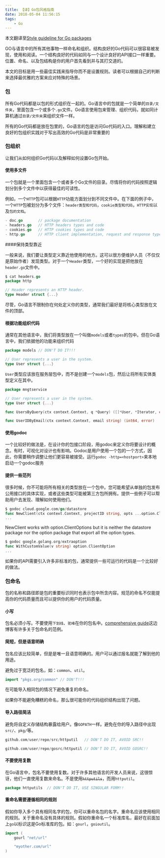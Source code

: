 ```yaml
---
title: 【译】Go包风格指南
date: 2018-05-04 11:56:15
tags:
	- Go
---
```


本文翻译至[Style guideline for Go packages](https://rakyll.org/style-packages/)

GO与语言中的所有其他事物一样命名和组织。结构良好的Go代码可以很容易被发现，使用和阅读。一个结构良好的代码如同与一个设计良好的API接口一样重要。位置、命名、以及包结构是你的用户首先看到并与其打交道的。

本文的目标是用一些最佳实践来指导你而不是设置规则。读者可以根据自己的判断来选择最优雅的方案来应对特殊的场景。

### 包

所有Go代码都是以包的形式组织在一起的。Go语言中的包就是一个简单的`目录/文件夹`，里面包含一个或多个`.go`文件。Go语言使用包来管理、组织代码，就如同计算机通过`目录/文件夹`来组织文件一样。

所有的Go代码都是放在包里的，Go语言的包是访问Go代码的入口。理解和建立良好的包组织实践对于写出高效的Go代码是非常重要的

### 包组织

让我们从如何组织Go代码以及解释如何设置Go包开始。

#### 使用多文件

一个包就是一个里面包含一个或者多个Go文件的目录。尽情将你的代码按照逻辑划分到多个文件中以获得最佳的可读性。

例如，一个`HTTP`包可以根据`HTTP`功能方面划分到不同文件中。在下面的例子中，一个`HTTP`包被划分为多个文件：`header类型和代码`，`cookie类型和代码`，`HTTP实现`以及`包的文档`。

```go
- doc.go       // package documentation
- headers.go   // HTTP headers types and code
- cookies.go   // HTTP cookies types and code
- http.go      // HTTP client implementation, request and response types, etc.
```

####保持类型靠近

一般来说，我们要让类型定义靠近他使用的地方。这可以很方便维护人员（不仅仅是原始作者）发现类型。对于一个`Header`类型，一个好的实现是把他放在`header.go`文件中。

```go
$ cat headers.go
package http

// Header represents an HTTP header.
type Header struct {...}
```

尽管，Go语言不限制你在何处定义你的类型，通常我们最好是将核心类型放在文件的顶部。

#### 根据功能组织代码

通常在其他语言中，我们将类型放在一个叫做`models`或者`types`的包中。但在Go语言中，我们依据他的功能来组织代码

```go
package models // DON'T DO IT!!!

// User represents a user in the system.
type User struct {...}
```

`User`类型应该放在服务层包中，而不是创建一个`models`包，然后让将所有实体类型定义在其中。

```go
package mngtservice

// User represents a user in the system.
type User struct {...}

func UsersByQuery(ctx context.Context, q *Query) ([]*User, *Iterator, error)

func UserIDByEmail(ctx context.Context, email string) (int64, error)
```

#### 使用godoc

一个比较好的做法是，在设计你的包接口阶段，用godoc来定义你将要设计的概念。有时，可视化对设计也有影响。Godoc是用户使用一个包的一个方式，因此，你需要稍作调整让他们更容易被接受。运行`godoc -http=<hostport>`来本地启动一个godoc服务

#### 提供一些范列

很多时候，你不可能将所有相关的类型放在一个包中。您可能希望从单独的包发布公用接口的具体实现，或者这些类型可能被第三方包所拥有。提供一些例子可以帮助用户去发现、理解如何使用他们。

```go
$ godoc cloud.google.com/go/datastore
func NewClient(ctx context.Context, projectID string, opts ...option.ClientOption) (*Client, error)
...
```

NewClient works with option.ClientOptions but it is neither the datastore package nor the option package that export all the option types.

```go
$ godoc google.golang.org/extraoption
func WithCustomValue(v string) option.ClientOption
...
```

如果你的API需要引入许多非标准的包，通常提供一些可运行的代码是一个比较好的做法。



### 包命名

包的名称和路径即是包的重要标识同时也表示包中所含内容。规范的命名不仅能提高你的代码质量而且可以提供你的用户的代码质量。

#### 小写

包名必须小写。不要使用`下划线`、`驼峰`在你的包名中。[comprehensive guide](https://blog.golang.org/package-names)这边博客有许多关于包命名的范例。

#### 简短，但是语意明确

包名应该比较简单，但是是唯一且语意明确的。用户可以通过报名就能了解到他的用途。

避免过于宽泛的包名，如：`common`、`util`。

```go
import "pkgs.org/common" // DON'T!!!
```

在可能导入相同包的情况下避免重复的命名。

如果你不能避免糟糕的命名，那么很可能你的代码组织结构出现了问题。

#### 导入路径简洁

避免将自定义存储结构暴露给用户。像`GOPATH`一样。避免在你的导入路径中出现`src/`、`pkg/`等。

```go
github.com/user/repo/src/httputil   // DON'T DO IT, AVOID SRC!!

github.com/user/repo/gosrc/httputil // DON'T DO IT, AVOID GOSRC!!
```

#### 不要使用复数

在Go语言中，包名不要使用复数。对于许多其他语言的开发人员来说，这很惊讶，他们一直使用复数来命名。不是使用~~`httputils`~~，而用`httputil`。

```go
package httputils  // DON'T DO IT, USE SINGULAR FORM!!
```

#### 重命名需要遵循相同的规则

假如你导入多个具有相同名字的包，你可以重命名包的名字。重命名应该使用相同的规则。关于重命名没有具体的规则。假如你重命名一个标准库名，最好在前面加上`go`以标识这是Go标准库的包。如：`gourl`，`goioutil`。

```go
import (
    gourl "net/url"

    "myother.com/url"
)
```

